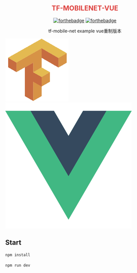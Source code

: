 <div align="center">
<h2 style="color: #dd3f3c">TF-MOBILENET-VUE</h3>



[![forthebadge](https://forthebadge.com/images/badges/made-with-vue.svg)](https://forthebadge.com)
[![forthebadge](https://forthebadge.com/images/badges/built-by-codebabes.svg)](https://forthebadge.com)

<p>tf-mobile-net example vue重制版本</p>
</div>

<img src="https://raw.githubusercontent.com/JiangWeixian/tf-mobilenet-vue/webpack-stage-young/build/logo.png" style="width: 100"/><img src="https://raw.githubusercontent.com/JiangWeixian/tf-mobilenet-vue/dev/docs/vue.png" style="width: 100"/>

## Start

```bash
npm install

npm run dev
```
